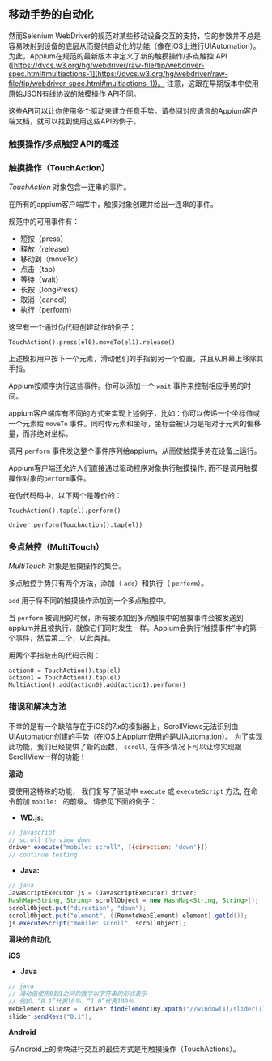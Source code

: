 ## 移动手势的自动化

然而Selenium WebDriver的规范对某些移动设备交互的支持，它的参数并不总是容易映射到设备的底层从而提供自动化的功能（像在iOS上进行UIAutomation）。为此，Appium在规范的最新版本中定义了新的触摸操作/多点触控 API
([https://dvcs.w3.org/hg/webdriver/raw-file/tip/webdriver-spec.html#multiactions-1](https://dvcs.w3.org/hg/webdriver/raw-file/tip/webdriver-spec.html#multiactions-1))。
注意，这跟在早期版本中使用原始JSON有线协议的触摸操作 API不同。

这些API可以让你使用多个驱动来建立任意手势。请参阅对应语言的Appium客户端文档，就可以找到使用这些API的例子。


### 触摸操作/多点触控 API的概述

### 触摸操作（TouchAction）

*TouchAction* 对象包含一连串的事件。

在所有的appium客户端库中，触摸对象创建并给出一连串的事件。

规范中的可用事件有：
 * 短按（press）
 * 释放（release）
 * 移动到（moveTo）
 * 点击（tap）
 * 等待（wait）
 * 长按（longPress）
 * 取消（cancel）
 * 执行（perform）

这里有一个通过伪代码创建动作的例子：

```center
TouchAction().press(el0).moveTo(el1).release()
```

上述模拟用户按下一个元素，滑动他们的手指到另一个位置，并且从屏幕上移除其手指。

Appium按顺序执行这些事件。你可以添加一个 `wait` 事件来控制相应手势的时间。

appium客户端库有不同的方式来实现上述例子，比如：你可以传递一个坐标值或一个元素给 `moveTo` 事件。同时传元素和坐标，坐标会被认为是相对于元素的偏移量，而非绝对坐标。


调用 `perform` 事件发送整个事件序列给appium，从而使触摸手势在设备上运行。

Appium客户端还允许人们直接通过驱动程序对象执行触摸操作, 而不是调用触摸操作对象的`perform`事件。


在伪代码码中，以下两个是等价的：

```center
TouchAction().tap(el).perform()

driver.perform(TouchAction().tap(el))
```

### 多点触控（MultiTouch）

*MultiTouch* 对象是触摸操作的集合。

多点触控手势只有两个方法，添加（ `add`）和执行（ `perform`）。

`add` 用于将不同的触摸操作添加到一个多点触控中。

当 `perform` 被调用的时候，所有被添加到多点触摸中的触摸事件会被发送到appium并且被执行，就像它们同时发生一样。Appium会执行“触摸事件”中的第一个事件，然后第二个，以此类推。


用两个手指敲击的代码示例：

```center
action0 = TouchAction().tap(el)
action1 = TouchAction().tap(el)
MultiAction().add(action0).add(action1).perform()
```



### 错误和解决方法

不幸的是有一个缺陷存在于iOS的7.x的模拟器上，ScrollViews无法识别由UIAutomation创建的手势（在iOS上Appium使用的是UIAutomation）。 为了实现此功能，我们已经提供了新的函数， `scroll`, 在许多情况下可以让你实现跟ScrollView一样的功能！



**滚动**


要使用这特殊的功能， 我们复写了驱动中 `execute` 或
`executeScript` 方法, 在命令前加 `mobile: ` 的前缀。
请参见下面的例子：

* **WD.js:**

```javascript
// javascript
// scroll the view down
driver.execute("mobile: scroll", [{direction: 'down'}])
// continue testing
```

* **Java:**

```java
// java
JavascriptExecutor js = (JavascriptExecutor) driver;
HashMap<String, String> scrollObject = new HashMap<String, String>();
scrollObject.put("direction", "down");
scrollObject.put("element", ((RemoteWebElement) element).getId());
js.executeScript("mobile: scroll", scrollObject);
```

**滑块的自动化**


**iOS**

 * **Java**

```java
// java
// 滑动值使用0到1之间的数字以字符串的形式表示
// 例如，“0.1”代表10％，“1.0”代表100％
WebElement slider =  driver.findElement(By.xpath("//window[1]/slider[1]"));
slider.sendKeys("0.1");
```

**Android**

与Android上的滑块进行交互的最佳方式是用触摸操作（TouchActions）。

